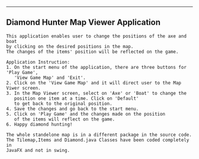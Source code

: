 --------------------------------------
Diamond Hunter Map Viewer Application
--------------------------------------

    This application enables user to change the positions of the axe and boat
    by clicking on the desired positions in the map.
    The changes of the items' position will be reflected on the game.

    Application Instruction:
    1. On the start menu of the application, there are three buttons for 'Play Game',
       'View Game Map' and 'Exit'.
    2. Click on the 'View Game Map' and it will direct user to the Map Viwer screen.
    3. In the Map Viewer screen, select on 'Axe' or 'Boat' to change the
       position one item at a time. Click on 'Default'
       to get back to the original position.
    4. Save the changes and go back to the start menu.
    5. Click on 'Play Game' and the changes made on the position
       of the items will reflect on the game.
    6. Happy diamond hunting!
    
    The whole standelone map is in a different package in the source code.
    The Tilemap,Items and Diamond.java Classes have been coded completely in 
    JavaFX and not in swing. 
